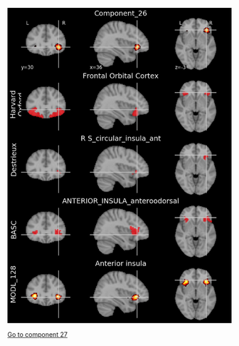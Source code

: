 


![26](preliminary/26.jpg "Component 26")

[Go to component 27](https://parietal-inria.github.io/MODL_atlas/1024/27 "Component 27")